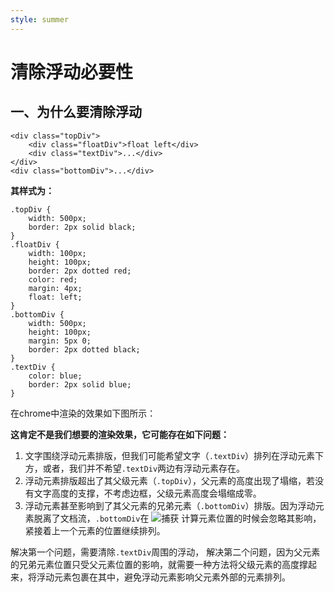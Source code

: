```yaml
---
style: summer
---
```

清除浮动必要性
===
## 一、为什么要清除浮动
```
<div class="topDiv">
    <div class="floatDiv">float left</div>
    <div class="textDiv">...</div>
</div>
<div class="bottomDiv">...</div>
```
**其样式为：**
```
.topDiv {
    width: 500px;
    border: 2px solid black;
}
.floatDiv {
    width: 100px;
    height: 100px;
    border: 2px dotted red;
    color: red;
    margin: 4px;
    float: left;
}
.bottomDiv {
    width: 500px;
    height: 100px;
    margin: 5px 0;
    border: 2px dotted black;
}
.textDiv {
    color: blue;
    border: 2px solid blue;
}
```

在chrome中渲染的效果如下图所示：


**这肯定不是我们想要的渲染效果，它可能存在如下问题：**

1.  文字围绕浮动元素排版，但我们可能希望文字（`.textDiv`）排列在浮动元素下方，或者，我们并不希望`.textDiv`两边有浮动元素存在。
2.  浮动元素排版超出了其父级元素（`.topDiv`），父元素的高度出现了塌缩，若没有文字高度的支撑，不考虑边框，父级元素高度会塌缩成零。
3.  浮动元素甚至影响到了其父元素的兄弟元素（`.bottomDiv`）排版。因为浮动元素脱离了文档流，`.bottomDiv`在
![捕获]($res/%E6%8D%95%E8%8E%B7.PNG)
计算元素位置的时候会忽略其影响，紧接着上一个元素的位置继续排列。

解决第一个问题，需要清除`.textDiv`周围的浮动，
解决第二个问题，因为父元素的兄弟元素位置只受父元素位置的影响，就需要一种方法将父级元素的高度撑起来，将浮动元素包裹在其中，避免浮动元素影响父元素外部的元素排列。
